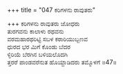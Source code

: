+++
title = "047 ಕರಿಗಳನು ರಾವುತರು"

+++
ಕರಿಗಳನು ರಾವುತರು ಜೋಧರು  
ತುರಗವನು ಕಾಲಾಳು ರಥವನು  
ವರಮಹಾರಥರಿಟ್ಟಿ ಸಬಳ ಕಠಾರಿಯುಬ್ಬಣವ  
ಧುರದ ಭರ ಮಿಗೆ ಕೊಂಡು ಬೆದರ  
ಳ್ಳಿರಿಯೆ ಬೆರಗಿನ ಬಳಿಯಲೊದಗಿ  
ತ್ತರರೆ ಪಾಂಡವರೆನುತ ಹೊಯ್ದಾಡಿದರು ತಮ್ಮೊಳಗೆ     ॥47॥